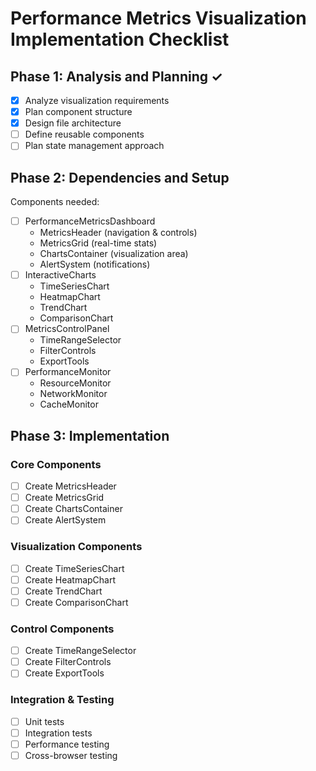 # Performance Metrics Visualization Implementation Checklist

## Phase 1: Analysis and Planning ✓
- [x] Analyze visualization requirements
- [x] Plan component structure
- [x] Design file architecture
- [ ] Define reusable components
- [ ] Plan state management approach

## Phase 2: Dependencies and Setup
Components needed:
- [ ] PerformanceMetricsDashboard
  - MetricsHeader (navigation & controls)
  - MetricsGrid (real-time stats)
  - ChartsContainer (visualization area)
  - AlertSystem (notifications)
- [ ] InteractiveCharts
  - TimeSeriesChart
  - HeatmapChart
  - TrendChart
  - ComparisonChart
- [ ] MetricsControlPanel
  - TimeRangeSelector
  - FilterControls
  - ExportTools
- [ ] PerformanceMonitor
  - ResourceMonitor
  - NetworkMonitor
  - CacheMonitor

## Phase 3: Implementation
### Core Components
- [ ] Create MetricsHeader
- [ ] Create MetricsGrid
- [ ] Create ChartsContainer
- [ ] Create AlertSystem

### Visualization Components
- [ ] Create TimeSeriesChart
- [ ] Create HeatmapChart
- [ ] Create TrendChart
- [ ] Create ComparisonChart

### Control Components
- [ ] Create TimeRangeSelector
- [ ] Create FilterControls
- [ ] Create ExportTools

### Integration & Testing
- [ ] Unit tests
- [ ] Integration tests
- [ ] Performance testing
- [ ] Cross-browser testing